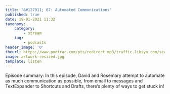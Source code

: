 ```yaml
---
title: "&#127911; 67: Automated Communications"
published: true
date: 19-01-2021 11:32
taxonomy:
    category:
        - stream
    tag:
        - podcasts
header_image: '0'
theurl: https://www.podtrac.com/pts/redirect.mp3/traffic.libsyn.com/secure/automatorsrelay/automators067.mp3
image: artwork-resized.jpg
template: listen
--- 
```

Episode summary: In this episode, David and Rosemary attempt to automate as much communication as possible, from email to messages and TextExpander to Shortcuts and Drafts, there’s plenty of ways to get stuck in!
